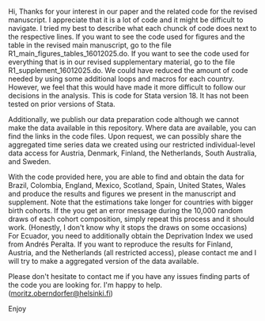 Hi,
Thanks for your interest in our paper and the related code for the revised manuscript.
I appreciate that it is a lot of code and it might be difficult to navigate. I tried my best to describe what each chunck of code does next to the respective lines. 
If you want to see the code used for figures and the table in the revised main manuscript, go to the file R1_main_figures_tables_16012025.do. 
If you want to see the code used for everything that is in our revised supplementary material, go to the file R1_supplement_16012025.do.
We could have reduced the amount of code needed by using some additional loops and macros for each country. However, we feel that this would have made it more difficult to follow our decisions in the analysis.
This is code for Stata version 18. It has not been tested on prior versions of Stata.

Additionally, we publish our data preparation code although we cannot make the data available in this repository. Where data are available, you can find the links in the code files.
Upon request, we can possibly share the aggregated time series data we created using our restricted individual-level data access for Austria, Denmark, Finland, the Netherlands, South Australia, and Sweden.

With the code provided here, you are able to find and obtain the data for Brazil, Colombia, England, Mexico, Scotland, Spain, United States, Wales and produce the results and figures we present in the manuscript and supplement. Note that the estimations take longer for countries with bigger birth cohorts. If the you get an error message during the 10,000 random draws of each cohort composition, simply repeat this process and it should work. (Honestly, I don't know why it stops the draws on some occasions)
For Ecuador, you need to additionally obtain the Deprivation Index we used from Andrés Peralta. If you want to reproduce the results for Finland, Austria, and the Netherlands (all restricted access), please contact me and I will try to make a aggregated version of the data available.

Please don't hesitate to contact me if you have any issues finding parts of the code you are looking for. I'm happy to help. (moritz.oberndorfer@helsinki.fi)

Enjoy
